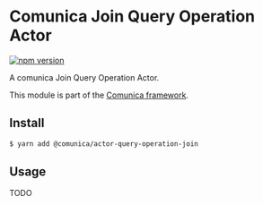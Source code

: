 # Comunica Join Query Operation Actor

[![npm version](https://badge.fury.io/js/%40comunica%2Factor-query-operation-join.svg)](https://www.npmjs.com/package/@comunica/actor-query-operation-join)

A comunica Join Query Operation Actor.

This module is part of the [Comunica framework](https://github.com/comunica/comunica).

## Install

```bash
$ yarn add @comunica/actor-query-operation-join
```

## Usage

TODO
